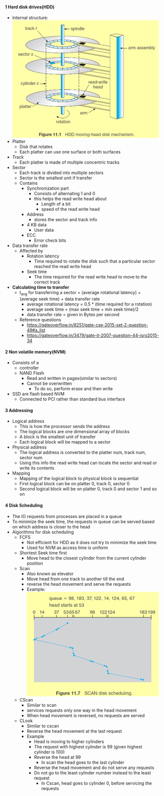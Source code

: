 
#### 1 Hard disk drives(HDD)
- Internal structure: ![](./Attachments/Images/hdd_internal_Structure.png)
- Platter
	- Disk that rotates
	- Each platter can use one surface or both surfaces
- Track
	- Each platter is made of multiple concentric tracks
- Sector
	- Each track is divided into multiple sectors
	- Sector is the smallest unit if transfer
	- Contains 
		- Synchronization part
			- Consists of alternating 1 and 0
			- this helps the read write head about  
				- Length of a bit
				- speed of the read write head
		- Address
			- stores the sector and track info
		- 4 KB data
			- User data
		- ECC
			- Error check bits
- Data transfer rate
	- Affected by
		- Rotation latency
			- Time required to rotate the disk such that a particular sector reached the read write head
		- Seek time
			- The time required for the read write head to move to the correct track
- **Calculating time to transfer**
	- t<sub>avg</sub> for transferring a sector = (average rotational latency) + (average seek time) + data transfer rate
		- average rotational latency = 0.5 \* (time required for a rotation)
		- average seek time = (max seek time + min seek time)/2
		- data transfer rate = given in Bytes per second
	- Reference questions
		- https://gateoverflow.in/8251/gate-cse-2015-set-2-question-49#a_list
		- https://gateoverflow.in/3479/gate-it-2007-question-44-isro2015-34

#### 2 Non volatile memory(NVM)
- Consists of a 
	- controller
	- NAND Flash
		- Read and written in pages(similar to sectors)
		- Cannot be overwritten
			- To do so, perform erase and then write
- SSD are flash based NVM
	- Connected to PCI rather than standard bus interface

#### 3 Addressing 
- Logical address
	- This is how the processor sends the address
	- The logical blocks are one dimensional array of blocks
	- A block is the smallest unit of transfer
	- Each logical block will be mapped to a sector
- Physical address
	- The logical address is converted to the platter num, track num, sector num
	- Using this info the read write head can locate the sector and read or write its contents
- Mapping
	- Mapping of the logical block to physical block is sequential
	- First logical block can be on platter 0, track 0, sector 0
	- Second logical block will be on platter 0, track 0 and sector 1 and so on

#### 4 Disk Scheduling
- The IO requests from processes are placed in a queue
- To minimize the seek time, the requests in queue can be served based on which address is closer to the head
- Algorithms for disk scheduling
	- FCFS
		- Not efficient for HDD as it does not try to minimize the seek time
		- Used for NVM as access time is uniform
	- Shortest Seek time first 
		- Move head to the closest cylinder from the current cylinder position
	- Scan
		- Also known as elevator
		- Move head from one track to another till the end 
		- reverse the head movement and serve the requests
		- Example: ![](./Attachments/Images/disk_scan_eg.png)
	- CScan
		- Similar to scan
		- services requests only one way in the head movement
		- When head movement is reversed, no requests are served
	- CLook
		- Similar to cscan
		- Reverse the head movement at the last request
		- Example
			- Head is moving to higher cylinders
			- The request with highest cylinder is 99 (given highest cylinder is 100)
			- Reverse the head at 99
				- In scan the head goes to the last cylinder
			- Reverse the head movement and do not serve any requests
			- Do not go to the least cylinder number instead to the least request
				- In Cscan, head goes to cylinder 0, before servicing the requests

 